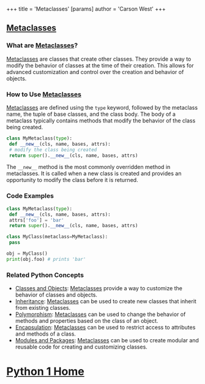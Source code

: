 +++
 title = 'Metaclasses'
[params]
	author = 'Carson West'
+++
## [Metaclasses](./../metaclasses/)

### What are [Metaclasses](./../metaclasses/)?
 [Metaclasses](./../metaclasses/) are classes that create other classes. They provide a way to modify the behavior of classes at the time of their creation. This allows for advanced customization and control over the creation and behavior of objects.

### How to Use [Metaclasses](./../metaclasses/)
 [Metaclasses](./../metaclasses/) are defined using the `type` keyword, followed by the metaclass name, the tuple of base classes, and the class body. The body of a metaclass typically contains methods that modify the behavior of the class being created.

```python
class MyMetaclass(type):
 def __new__(cls, name, bases, attrs):
 # modify the class being created
 return super().__new__(cls, name, bases, attrs)
```

The `__new__` method is the most commonly overridden method in metaclasses. It is called when a new class is created and provides an opportunity to modify the class before it is returned.

### Code Examples
```python
class MyMetaclass(type):
 def __new__(cls, name, bases, attrs):
 attrs['foo'] = 'bar'
 return super().__new__(cls, name, bases, attrs)

class MyClass(metaclass=MyMetaclass):
 pass

obj = MyClass()
print(obj.foo) # prints 'bar'
```

### Related Python Concepts

- [Classes and Objects](./../classes-and-objects/): [Metaclasses](./../metaclasses/) provide a way to customize the behavior of classes and objects.
- [Inheritance](./../inheritance/): [Metaclasses](./../metaclasses/) can be used to create new classes that inherit from existing classes.
- [Polymorphism](./../polymorphism/): [Metaclasses](./../metaclasses/) can be used to change the behavior of methods and properties based on the class of an object.
- [Encapsulation](./../encapsulation/): [Metaclasses](./../metaclasses/) can be used to restrict access to attributes and methods of a class.
- [Modules and Packages](./../modules-and-packages/): [Metaclasses](./../metaclasses/) can be used to create modular and reusable code for creating and customizing classes.
# [Python 1 Home](./../python-1-home/)